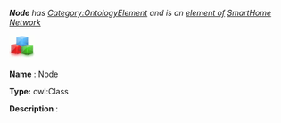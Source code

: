 ___Node__ 
 has
 [Category:OntologyElement](../../Category/OntologyElement "Category:OntologyElement") 
 and is an
 [element of](../../Property/ElementOf "Property:ElementOf") 
[SmartHome Network](../../Submissions/SmartHome_Network "Submissions:SmartHome Network")_




  





[![Class](../images/thumb/2/27/Class.gif/45px-Class.gif)](../../Image/Class.gif "Class")


__Name__ 
 : Node
 



__Type:__ 
 owl:Class
 



__Description__ 
 :